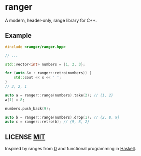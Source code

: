 # ranger
A modern, header-only, range library for C++.


## Example

``` cpp
#include <ranger/ranger.hpp>

// ...

std::vector<int> numbers = {1, 2, 3};

for (auto &x : ranger::retro(numbers)) {
	std::cout << x << ' ';
}
// 3, 2, 1

auto a = ranger::range(numbers).take(2); // {1, 2}
a[1] = 8;

numbers.push_back(9);

auto b = ranger::range(numbers).drop(1); // {2, 8, 9}
auto c = ranger::retro(b); // {9, 8, 2}
```


## LICENSE [MIT](LICENSE)
Inspired by ranges from [D](https://dlang.org/phobos/std_range.html) and functional programming in [Haskell](http://hackage.haskell.org/package/base-4.12.0.0/docs/Data-List.html).
